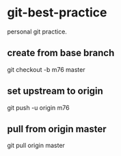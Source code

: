 # git-best-practice
personal git practice.

## create from base branch
git checkout -b m76 master

## set upstream to origin
git push -u origin m76

## pull from origin master
git pull origin master
